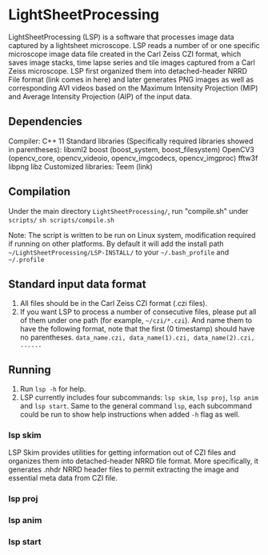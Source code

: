 # LightSheetProcessing
LightSheetProcessing (LSP) is a software that processes image data captured by a lightsheet microscope. LSP reads a number of or one specific microscope image data file created in the Carl Zeiss CZI format, which saves image stacks, time lapse series and tile images captured from a Carl Zeiss microscope. LSP first organized them into detached-header NRRD File format (link comes in here) and later generates PNG images as well as corresponding AVI videos based on the Maximum Intensity Projection (MIP) and Average Intensity Projection (AIP) of the input data.

## Dependencies
Compiler:
    C++ 11
Standard libraries (Specifically required libraries showed in parentheses):
    libxml2
    boost (boost_system, boost_filesystem)
    OpenCV3 (opencv_core, opencv_videoio, opencv_imgcodecs, opencv_imgproc) 
    fftw3f 
    libpng 
    libz
Customized libraries:
    Teem (link)
    
## Compilation
Under the main directory `LightSheetProcessing/`, run "compile.sh" under `scripts/`
`sh scripts/compile.sh`		

Note: The script is written to be run on Linux system, modification required if running on other platforms. By default it will add the install path `~/LightSheetProcessing/LSP-INSTALL/` to your  `~/.bash_profile` and `~/.profile`

## Standard input data format
1. All files should be in the Carl Zeiss CZI format (.czi files).
2. If you want LSP to process a number of consecutive files, please put all of them under one path (for example, `~/czi/*.czi`). And name them to have the following format, note that the first (0 timestamp) should have no parentheses.
`data_name.czi, data_name(1).czi, data_name(2).czi, ......`

## Running
1. Run `lsp -h` for help.    
2. LSP currently includes four subcommands: `lsp skim`, `lsp proj`, `lsp anim` and `lsp start`. Same to the general command `lsp`, each subcommand could be run to show help instructions when added `-h` flag as well.     

### lsp skim
LSP Skim provides utilities for getting information out of CZI files and organizes them into detached-header NRRD file format. More specifically, it generates .nhdr NRRD header files to permit extracting the image and essential meta data from CZI file.

### lsp proj
### lsp anim
### lsp start
 